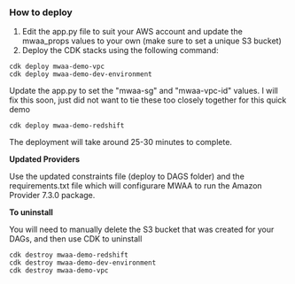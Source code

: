 ### How to deploy

1. Edit the app.py file to suit your AWS account and update the mwaa_props values to your own (make sure to set a unique S3 bucket)
2. Deploy the CDK stacks using the following command:

```
cdk deploy mwaa-demo-vpc
cdk deploy mwaa-demo-dev-environment
```

Update the app.py to set the "mwaa-sg" and "mwaa-vpc-id" values. I will fix this soon, just did not want to tie these too closely together for this quick demo

```
cdk deploy mwaa-demo-redshift
```

The deployment will take around 25-30 minutes to complete.

**Updated Providers**

Use the updated constraints file (deploy to DAGS folder) and the requirements.txt file which will configurare MWAA to run the Amazon Provider 7.3.0 package.

**To uninstall**

You will need to manually delete the S3 bucket that was created for your DAGs, and then use CDK to uninstall

```
cdk destroy mwaa-demo-redshift
cdk destroy mwaa-demo-dev-environment
cdk destroy mwaa-demo-vpc
```